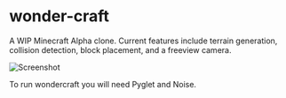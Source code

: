 # wonder-craft
A WIP Minecraft Alpha clone. Current features include terrain generation, collision detection, block placement, and a freeview camera.

![Screenshot](https://cloud.githubusercontent.com/assets/16085833/22262495/20bc1d88-e23f-11e6-923f-3b4ef9ffd921.jpg "Screenshot of building")

To run wondercraft you will need Pyglet and Noise.
